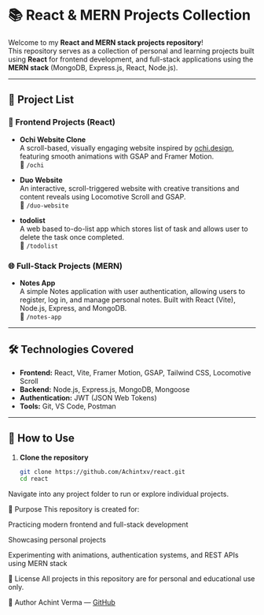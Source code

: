 # 📚 React & MERN Projects Collection

Welcome to my **React and MERN stack projects repository**!  
This repository serves as a collection of personal and learning projects built using **React** for frontend development, and full-stack applications using the **MERN stack** (MongoDB, Express.js, React, Node.js).

---

## 📂 Project List

### 🚀 Frontend Projects (React)
- **Ochi Website Clone**  
  A scroll-based, visually engaging website inspired by [ochi.design](https://ochi.design/), featuring smooth animations with GSAP and Framer Motion.  
  📂 `/ochi`

- **Duo Website**  
  An interactive, scroll-triggered website with creative transitions and content reveals using Locomotive Scroll and GSAP.  
  📂 `/duo-website`

- **todolist**  
  A web based to-do-list app which stores list of task and allows user to delete the task once completed.  
  📂 `/todolist`

### 🌐 Full-Stack Projects (MERN)
- **Notes App**  
  A simple Notes application with user authentication, allowing users to register, log in, and manage personal notes. Built with React (Vite), Node.js, Express, and MongoDB.  
  📂 `/notes-app`

---

## 🛠️ Technologies Covered

- **Frontend:** React, Vite, Framer Motion, GSAP, Tailwind CSS, Locomotive Scroll
- **Backend:** Node.js, Express.js, MongoDB, Mongoose
- **Authentication:** JWT (JSON Web Tokens)
- **Tools:** Git, VS Code, Postman

---

## 🚀 How to Use

1. **Clone the repository**
   ```bash
   git clone https://github.com/Achintxv/react.git
   cd react
Navigate into any project folder to run or explore individual projects.

📌 Purpose
This repository is created for:

Practicing modern frontend and full-stack development

Showcasing personal projects

Experimenting with animations, authentication systems, and REST APIs using MERN stack

📄 License
All projects in this repository are for personal and educational use only.

🙌 Author
Achint Verma — [GitHub](https://github.com/Achintxv)
